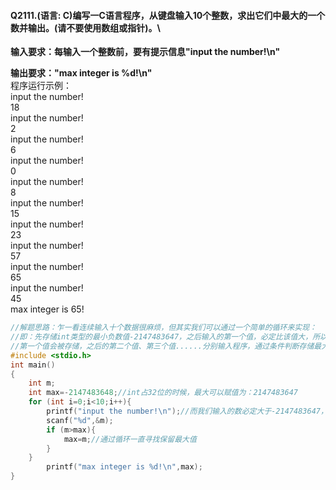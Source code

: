 #### **Q2111.(语言: C)编写一C语言程序，从键盘输入10个整数，求出它们中最大的一个数并输出。(请不要使用数组或指针)。**\

**输入要求：每输入一个整数前，要有提示信息"input the number!\n"**

**输出要求："max integer is %d!\n"**\
程序运行示例：\
input the number!\
18\
input the number!\
2\
input the number!\
6\
input the number!\
0\
input the number!\
8\
input the number!\
15\
input the number!\
23\
input the number!\
57\
input the number!\
65\
input the number!\
45\
max integer is 65!

```c
//解题思路：乍一看连续输入十个数据很麻烦，但其实我们可以通过一个简单的循环来实现：
//即：先存储int类型的最小负数值-2147483647，之后输入的第一个值，必定比该值大，所以
//第一个值会被存储，之后的第二个值、第三个值......分别输入程序，通过条件判断存储最大值
#include <stdio.h>  
int main() 
{  
    int m;
    int max=-2147483648;//int占32位的时候，最大可以赋值为：2147483647
    for (int i=0;i<10;i++){
		printf("input the number!\n");//而我们输入的数必定大于-2147483647，因此第一个值会被存储
		scanf("%d",&m);	
		if (m>max){
			max=m;//通过循环一直寻找保留最大值
		}
	}
		printf("max integer is %d!\n",max);
}
```

